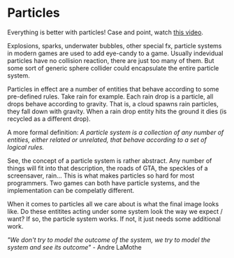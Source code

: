 # Particles

Everything is better with particles! Case and point, watch [this video](https://www.youtube.com/watch?v=VfDyFucRbw8). 

Explosions, sparks, underwater bubbles, other special fx, particle systems in modern games are used to add eye-candy to a game. Usually indevidual particles have no collision reaction, there are just too many of them. But some sort of generic sphere collider could encapsulate the entire particle system.

Particles in effect are a number of entities that behave according to some pre-defined rules. Take rain for example. Each rain drop is a particle, all drops behave according to gravity. That is, a cloud spawns rain particles, they fall down with gravity. When a rain drop entity hits the ground it dies (is recycled as a different drop).

A more formal definition: _A particle system is a collection of any number of entities, either related or unrelated, that behave according to a set of logical rules._

See, the concept of a particle system is rather abstract. Any number of things will fit into that description, the roads of GTA, the speckles of a screensaver, rain... This is what makes particles so hard for most programmers. Two games can both have particle systems, and the implementation can be compelatly different. 

When it comes to particles all we care about is what the final image looks like. Do these entitites acting under some system look the way we expect / want? If so, the particle system works. If not, it just needs some additional work.

_"We don't try to model the outcome of the system, we try to model the system and see its outcome"_ - Andre LaMothe

